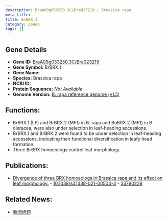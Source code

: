 ```yaml
---
description: BraA09g033250.3C/Bra023219 ; Brassica rapa
meta_title:
title: BrBRX.1
category: genes
tags: []
---
```


## Gene Details
- **Gene ID:**	[BraA09g033250.3C/Bra023219](https://www.maizegdb.org/gene_center/gene/BraA09g033250.3C/Bra023219)
- **Gene Symbol:** BrBRX.1
- **Gene Name:** 
- **Species:** Brassica rapa
- **NCBI ID:** [  ]()
- **Protein Sequence:** *Not Available*
- **Genome Version:** [B. rapa reference genome (v1.5)]()

## Functions:
   - BrBRX.1 (LF) and BrBRX.2 (MF1) in B. rapa and BoBRX.2 (MF1) in B. oleracea, were also under selection in leaf-heading accessions.
   - BrBRX.1 and BrBRX.2 were found to be under selection in leaf-heading accessions, indicating their functional diversification in leafy head formation.
   - Three BrBRX homoeologs control leaf morphology.

## Publications:
   - [Divergence of three BRX homoeologs in Brassica rapa and its effect on leaf morphology.]( https://www.nature.com/articles/s41438-021-00504-3 ) - [10.1038/s41438-021-00504-3]( https://www.nature.com/articles/s41438-021-00504-3 ) - [33790228](https://pubmed.ncbi.nlm.nih.gov/33790228/)

## Related News:
   - [新闻标题](https://mp.weixin.qq.com/s?__biz=MzIyOTY2NDYyNQ==&mid=2247535624&idx=4&sn=bee3f73e54863fe27bd6223f7e16d3d2&chksm=e8bd3e16dfcab70013c7aa993b20f1596f71d7aebfc16f20724203d22f962a38d589ebc92170&scene=27#wechat_redirect)
